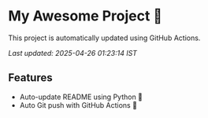 # My Awesome Project 🚀

This project is automatically updated using GitHub Actions.

_Last updated: 2025-04-26 01:23:14 IST_

## Features
- Auto-update README using Python 🐍
- Auto Git push with GitHub Actions 🤖
